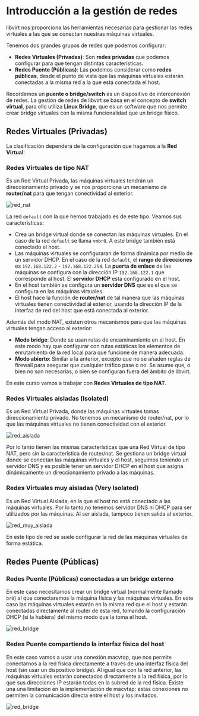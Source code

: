 # Introducción a la gestión de redes

libvirt nos proporciona las herramientas necesarias para gestionar las redes virtuales a las que se conectan nuestras máquinas virtuales.

Tenemos dos grandes grupos de redes que podemos configurar:

* **Redes Virtuales (Privadas)**: Son **redes privadas** que podemos configurar para que tengan distintas características.
* **Redes Puente (Públicas)**: Las podemos considerar como **redes públicas**, desde el punto de vista que las máquinas virtuales estarán conectadas a la misma red a la que está conectada el host.

Recordemos un **puente o bridge/switch** es un dispositivo de interconexión de redes. La gestión de redes de libvirt se basa en el concepto de **switch virtual**, para ello utiliza **Linux Bridge**, que es un software que nos permite crear bridge virtuales con la misma funcionalidad que un bridge físico.

## Redes Virtuales (Privadas)

La clasificación dependerá de la configuración que hagamos a la **Red Virtual**:

### Redes Virtuales de tipo NAT

Es un Red Virtual Privada, las máquinas virtuales tendrán un direccionamiento privado y se nos proporciona un mecanismo de **router/nat** para que tengan conectividad al exterior.

![red_nat](img/red_nat.drawio.png)

La red `default` con la que hemos trabajado es de este tipo. Veamos sus características:

* Crea un bridge virtual donde se conectan las máquinas virtuales. En el caso de la red `default` se llama `vmbr0`. A este bridge también está conectado el host.
* Las máquinas virtuales se configuraran de forma dinámica por medio de un servidor DHCP. En el caso de la red `default`, el **rango de direcciones** es `192.168.122.2` - `192.168.122.254`. La **puerta de enlace** de las máquinas se configura con la dirección IP `192.168.122.1` que corresponde al host. El **servidor DHCP** esta configurado en el host. 
* En el host también se configura un **servidor DNS** que es el que se configura en las máquinas virtuales.
* El host hace la función de **router/nat** de tal manera que las máquinas virtuales tienen conectividad al exterior, usando la dirección IP de la interfaz de red del host que está conectada al exterior.

Además del modo NAT, existen otros mecanismos para que las máquinas virtuales tengan acceso al exterior:

* **Modo bridge**: Donde se usan rutas de encaminamiento en el host. En este modo hay que configurar con rutas estáticas los elementos de enrutamiento de la red local para que funcione de manera adecuada.
* **Modo abierto**: Similar a la anterior, excepto que no se añaden reglas de firewall para asegurar que cualquier tráfico pase o no. Se asume que, o bien no son necesarias, o bien se configuran fuera del ámbito de libvirt.

En este curso vamos a trabajar con **Redes Virtuales de tipo NAT**.

### Redes Virtuales aisladas (Isolated)

Es un Red Virtual Privada, donde las máquinas virtuales tomas direccionamiento privado. No tenemos un mecanismo de router/nat, por lo que las máquinas virtuales no tienen conectividad con el exterior. 

![red_aislada](img/red_aislada.drawio.png)

Por lo tanto tienen las mismas características que una Red Virtual de tipo NAT, pero sin la característica de router/nat. Se gestiona un bridge virtual donde se conectan las máquinas virtuales y el host, seguimos teniendo un servidor DNS y es posible tener un servidor DHCP en el host que asigna dinámicamente un direccionamiento privado a las máquinas.

### Redes Virtuales muy aisladas (Very Isolated)

Es un Red Virtual Aislada, en la que el host no está conectado a las máquinas virtuales. Por lo tanto,no tenemos servidor DNS ni DHCP para ser utilizados por las máquinas. Al ser aislada, tampoco tienen salida al exterior.

![red_muy_aislada](img/red_muy_aislada.drawio.png)

En este tipo de red se suele configurar la red de las máquinas virtuales de forma estática.

## Redes Puente (Públicas)

### Redes Puente (Públicas) conectadas a un bridge externo

En este caso necesitamos crear un bridge virtual (normalmente llamado `br0`) al que conectaremos la máquina física y las máquinas virtuales. En este caso las máquinas virtuales estarán en la misma red que el host y estarán conectadas directamente al router de esta red, tomando la configuración DHCP (si la hubiera) del mismo modo que la toma el host.

![red_bridge](img/red_bridge.drawio.png)

### Redes Puente compartiendo la interfaz física del host

En este caso vamos a usar una conexión macvtap, que nos permite conectarnos a la red física directamente a través de una interfaz física del host (sin usar un dispositivo bridge). Al igual que con la red anterior, las máquinas virtuales estarán conectados directamente a la red física, por lo que sus direcciones IP estarán todas en la subred de la red física. Existe una una limitación en la implementación de macvtap: estas conexiones no permiten la comunicación directa entre el host y los invitados.


![red_bridge](img/red_bridge2.drawio.png)

